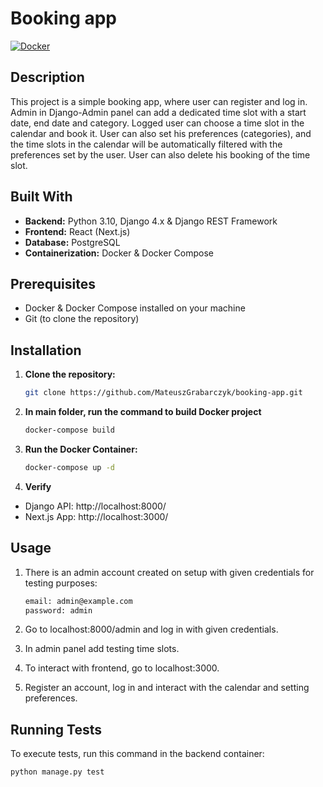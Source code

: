 # Booking app

[![Docker](https://img.shields.io/badge/Docker-available-blue)](https://www.docker.com/)

## Description

This project is a simple booking app, where user can register and log in. Admin in Django-Admin panel can add a dedicated time slot with a start date, end date and category. Logged user can choose a time slot in the calendar and book it. User can also set his preferences (categories), and the time slots in the calendar will be automatically filtered with the preferences set by the user. User can also delete his booking of the time slot.

## Built With

- **Backend:** Python 3.10, Django 4.x & Django REST Framework
- **Frontend:** React (Next.js)
- **Database:** PostgreSQL
- **Containerization:** Docker & Docker Compose

## Prerequisites

- Docker & Docker Compose installed on your machine
- Git (to clone the repository)

## Installation

1. **Clone the repository:**

   ```bash
   git clone https://github.com/MateuszGrabarczyk/booking-app.git
   ```

2. **In main folder, run the command to build Docker project**

   ```bash
   docker-compose build
   ```

3. **Run the Docker Container:**

   ```bash
   docker-compose up -d
   ```

4. **Verify**

- Django API: http://localhost:8000/
- Next.js App: http://localhost:3000/

## Usage

1. There is an admin account created on setup with given credentials for testing purposes:

   ```bash
   email: admin@example.com
   password: admin
   ```

2. Go to localhost:8000/admin and log in with given credentials.

3. In admin panel add testing time slots.

4. To interact with frontend, go to localhost:3000.

5. Register an account, log in and interact with the calendar and setting preferences.

## Running Tests

To execute tests, run this command in the backend container:

```bash
python manage.py test
```
